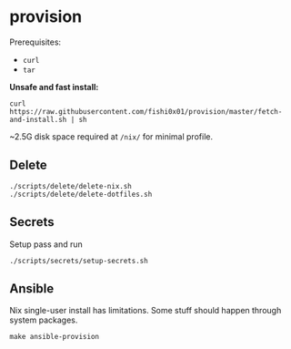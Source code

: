 # provision

Prerequisites:

* `curl`
* `tar`

**Unsafe and fast install:**

```
curl https://raw.githubusercontent.com/fishi0x01/provision/master/fetch-and-install.sh | sh
```

~2.5G disk space required at `/nix/` for minimal profile.

## Delete

```
./scripts/delete/delete-nix.sh
./scripts/delete/delete-dotfiles.sh
```

## Secrets

Setup pass and run

```
./scripts/secrets/setup-secrets.sh
```

## Ansible

Nix single-user install has limitations. Some stuff should happen through system packages.

```
make ansible-provision
```
